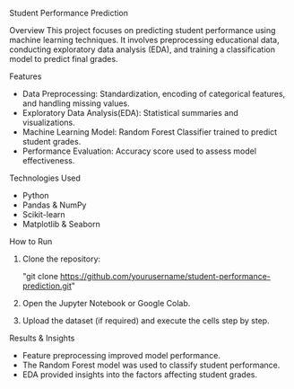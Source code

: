 Student Performance Prediction

Overview
This project focuses on predicting student performance using machine learning techniques. It involves preprocessing educational data, conducting exploratory data analysis (EDA), and training a classification model to predict final grades.

Features
- Data Preprocessing: Standardization, encoding of categorical features, and handling missing values.
- Exploratory Data Analysis(EDA): Statistical summaries and visualizations.
- Machine Learning Model: Random Forest Classifier trained to predict student grades.
- Performance Evaluation: Accuracy score used to assess model effectiveness.

Technologies Used
- Python
- Pandas & NumPy
- Scikit-learn
- Matplotlib & Seaborn

How to Run
1. Clone the repository:
   
   "git clone https://github.com/yourusername/student-performance-prediction.git"

2. Open the Jupyter Notebook or Google Colab.
3. Upload the dataset (if required) and execute the cells step by step.

Results & Insights
- Feature preprocessing improved model performance.
- The Random Forest model was used to classify student performance.
- EDA provided insights into the factors affecting student grades.
